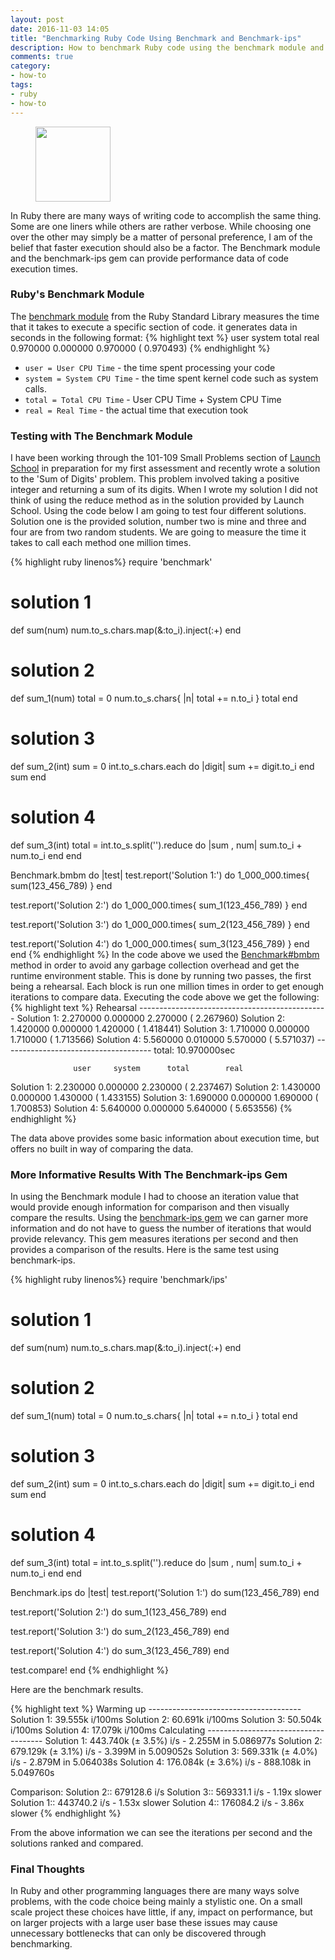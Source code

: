 ```yaml
---
layout: post
date: 2016-11-03 14:05
title: "Benchmarking Ruby Code Using Benchmark and Benchmark-ips"
description: How to benchmark Ruby code using the benchmark module and the benchmark-ips Ruby gem.
comments: true
category:
- how-to
tags:
- ruby
- how-to
---
```

<figure class="alignleft">
	<img src="{{ site.image }}benchmark.png" width="120"/>
</figure>
In Ruby there are many ways of writing code to accomplish the same thing. Some
are one liners while others are rather verbose. While choosing one over the other
may simply be a matter of personal preference, I am of the belief that faster
execution should also be a factor. The Benchmark module and the benchmark-ips
gem can provide performance data of code execution times.

### Ruby's Benchmark Module
The [benchmark module](https://ruby-doc.org/stdlib-2.3.1/libdoc/benchmark/rdoc/Benchmark.html)
from the Ruby Standard Library measures the time that it
takes to execute a specific section of code.  it generates data in seconds in
the following format:
{% highlight text %}
user       system     total     real
0.970000   0.000000   0.970000 (  0.970493)
{% endhighlight %}
* <code>user = User CPU Time</code> - the time spent processing your code
* <code>system = System CPU Time</code> - the time spent kernel code such as system calls.
* <code>total = Total CPU Time</code> - User CPU Time + System CPU Time
* <code>real = Real Time</code> - the actual time that execution took

### Testing with The Benchmark Module
I have been working through the 101-109 Small Problems section of [Launch School](https://launchschool.com)
in preparation for my first assessment and recently wrote a solution to the
'Sum of Digits' problem. This problem involved taking a positive integer and
returning a sum of its digits. When I wrote my solution I did not think of using
the reduce method as in the solution provided by Launch School. Using the code
below I am going to test four different solutions. Solution one is the provided
solution, number two is mine and three and four are from two random students. We
are going to measure the time it takes to call each method one million times.

{% highlight ruby linenos%}
require 'benchmark'

# solution 1
def sum(num)
  num.to_s.chars.map(&:to_i).inject(:+)
end

# solution 2
def sum_1(num)
  total = 0
  num.to_s.chars{ |n| total += n.to_i }
  total
end

# solution 3
def sum_2(int)
  sum = 0
  int.to_s.chars.each do |digit|
    sum += digit.to_i
  end
  sum
end

# solution 4
def sum_3(int)
  total = int.to_s.split('').reduce do |sum , num|
          sum.to_i + num.to_i
  end
end

Benchmark.bmbm do |test|
  test.report('Solution 1:') do
    1_000_000.times{ sum(123_456_789) }
  end

  test.report('Solution 2:') do
    1_000_000.times{ sum_1(123_456_789) }
  end

  test.report('Solution 3:') do
    1_000_000.times{ sum_2(123_456_789) }
  end

  test.report('Solution 4:') do
    1_000_000.times{ sum_3(123_456_789) }
  end
end
{% endhighlight %}
In the code above we used the [Benchmark#bmbm](https://ruby-doc.org/stdlib-2.3.1/libdoc/benchmark/rdoc/Benchmark.html#method-c-bmbm) method in order to avoid any garbage
collection overhead and get the runtime environment stable.  This is done by running
two passes, the first being a rehearsal. Each block is run one million times in order
to get enough iterations to compare data.  Executing the code above we get the following:
{% highlight text %}
Rehearsal -----------------------------------------------
Solution 1:   2.270000   0.000000   2.270000 (  2.267960)
Solution 2:   1.420000   0.000000   1.420000 (  1.418441)
Solution 3:   1.710000   0.000000   1.710000 (  1.713566)
Solution 4:   5.560000   0.010000   5.570000 (  5.571037)
------------------------------------- total: 10.970000sec

                  user     system      total        real
Solution 1:   2.230000   0.000000   2.230000 (  2.237467)
Solution 2:   1.430000   0.000000   1.430000 (  1.433155)
Solution 3:   1.690000   0.000000   1.690000 (  1.700853)
Solution 4:   5.640000   0.000000   5.640000 (  5.653556)
{% endhighlight %}

The data above provides some basic information about execution time, but offers
no built in way of comparing the data.

### More Informative Results With The Benchmark-ips Gem

In using the Benchmark module I had to choose an iteration value that would provide
enough information for comparison and then visually compare the results.  Using
the [benchmark-ips gem](https://github.com/evanphx/benchmark-ips) we can garner more information and do not have to guess
the number of iterations that would provide relevancy. This gem measures iterations
per second and then provides a comparison of the results.  Here is the same test
using benchmark-ips.

{% highlight ruby linenos%}
require 'benchmark/ips'

# solution 1
def sum(num)
  num.to_s.chars.map(&:to_i).inject(:+)
end

# solution 2
def sum_1(num)
  total = 0
  num.to_s.chars{ |n| total += n.to_i }
  total
end

# solution 3
def sum_2(int)
  sum = 0
  int.to_s.chars.each do |digit|
    sum += digit.to_i
  end
  sum
end

# solution 4
def sum_3(int)
  total = int.to_s.split('').reduce do |sum , num|
          sum.to_i + num.to_i
  end
end

Benchmark.ips do |test|
  test.report('Solution 1:') do
    sum(123_456_789)
  end

  test.report('Solution 2:') do
    sum_1(123_456_789)
  end

  test.report('Solution 3:') do
    sum_2(123_456_789)
  end

  test.report('Solution 4:') do
    sum_3(123_456_789)
  end

  test.compare!
end
{% endhighlight %}

Here are the benchmark results.

{% highlight text %}
Warming up --------------------------------------
         Solution 1:    39.555k i/100ms
         Solution 2:    60.691k i/100ms
         Solution 3:    50.504k i/100ms
         Solution 4:    17.079k i/100ms
Calculating -------------------------------------
         Solution 1:    443.740k (± 3.5%) i/s -      2.255M in   5.086977s
         Solution 2:    679.129k (± 3.1%) i/s -      3.399M in   5.009052s
         Solution 3:    569.331k (± 4.0%) i/s -      2.879M in   5.064038s
         Solution 4:    176.084k (± 3.6%) i/s -    888.108k in   5.049760s

Comparison:
         Solution 2::   679128.6 i/s
         Solution 3::   569331.1 i/s - 1.19x  slower
         Solution 1::   443740.2 i/s - 1.53x  slower
         Solution 4::   176084.2 i/s - 3.86x  slower
{% endhighlight %}

From the above information we can see the iterations per second and the solutions
ranked and compared.

### Final Thoughts
In Ruby and other programming languages there are many ways solve problems, with
the code choice being mainly a stylistic one.  On a small scale project these
choices have little, if any, impact on performance, but on larger projects with
a large user base these issues may cause unnecessary bottlenecks that can only
be discovered through benchmarking.
